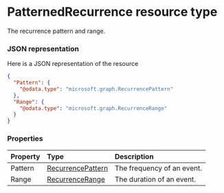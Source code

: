 # PatternedRecurrence resource type

The recurrence pattern and range.

### JSON representation

Here is a JSON representation of the resource

<!-- {
  "blockType": "resource",
  "optionalProperties": [

  ],
  "@odata.type": "microsoft.graph.PatternedRecurrence"
}-->

```json
{
  "Pattern": {
    "@odata.type": "microsoft.graph.RecurrencePattern"
  },
  "Range": {
    "@odata.type": "microsoft.graph.RecurrenceRange"
  }
}

```
### Properties
| Property	   | Type	|Description|
|:---------------|:--------|:----------|
|Pattern|[RecurrencePattern](recurrencepattern.md)|The frequency of an event.|
|Range|[RecurrenceRange](recurrencerange.md)|The duration of an event.|

<!-- uuid: 37843287-52fb-458b-baa0-9fb653078a3c
2015-10-16 16:12:41 UTC -->
<!-- {
  "type": "#page.annotation",
  "description": "PatternedRecurrence resource",
  "keywords": "",
  "section": "documentation",
  "tocPath": ""
}-->